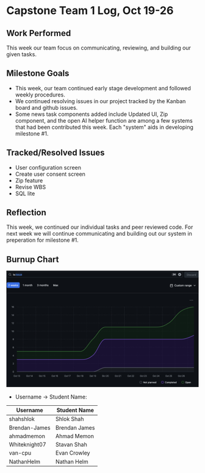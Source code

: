 # Capstone Team 1 Log, Oct 19-26
## Work Performed
This week our team focus on communicating, reviewing, and building our given tasks.

## Milestone Goals
- This week, our team continued early stage development and followed weekly procedures.
- We continued resolving issues in our project tracked by the Kanban board and github issues.
- Some news task components added include Updated UI, Zip component, and the open AI helper function are among a few systems that had been contributed this week. Each "system" aids in developing milestone #1.
## Tracked/Resolved Issues
- User configuration screen
- Create user consent screen
- Zip feature
- Revise WBS
- SQL lite

## Reflection
This week, we continued our individual tasks and peer reviewed code. For next week we will continue communicating and building out our system in preperation for milestone #1. 

## Burnup Chart 

![Burnup Chart](BurnupChartOct26.png)

- Username -> Student Name:

| Username | Student Name |
| -------- | ------------ |
| shahshlok | Shlok Shah |
| Brendan-James | Brendan James |
| ahmadmemon | Ahmad Memon |
| Whiteknight07 | Stavan Shah |
| van-cpu | Evan Crowley |
| NathanHelm | Nathan Helm | 